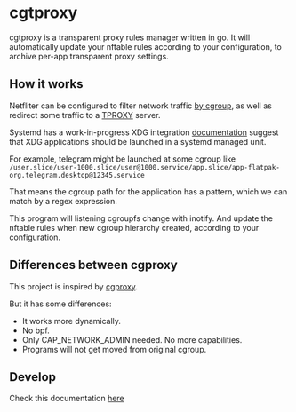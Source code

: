 # cgtproxy

cgtproxy is a transparent proxy rules manager written in go.
It will automatically update your nftable rules according to your configuration,
to archive per-app transparent proxy settings.

## How it works

Netfliter can be configured to filter network traffic [by cgroup],
as well as redirect some traffic to a [TPROXY] server.

[TPROXY]: https://www.infradead.org/~mchehab/kernel_docs/networking/tproxy.html
[by cgroup]: https://www.spinics.net/lists/netfilter/msg60360.html

Systemd has a work-in-progress XDG integration [documentation] suggest that
XDG applications should be launched in a systemd managed unit.

[documentation]: https://systemd.io/DESKTOP_ENVIRONMENTS

For example, telegram might be launched at some cgroup like
`/user.slice/user-1000.slice/user@1000.service/app.slice/app-flatpak-org.telegram.desktop@12345.service`

That means the cgroup path for the application has a pattern,
which we can match by a regex expression.

This program will listening cgroupfs change with inotify.
And update the nftable rules when new cgroup hierarchy created,
according to your configuration.

## Differences between cgproxy

This project is inspired by [cgproxy](https://github.com/springzfx/cgproxy).

But it has some differences:

- It works more dynamically.
- No bpf.
- Only CAP_NETWORK_ADMIN needed. No more capabilities.
- Programs will not get moved from original cgroup.

## Develop

Check this documentation [here](docs/development.md)
